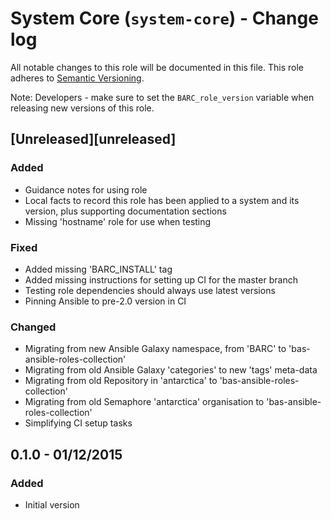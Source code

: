 # System Core (`system-core`) - Change log

All notable changes to this role will be documented in this file.
This role adheres to [Semantic Versioning](http://semver.org/spec/v2.0.0.html).

Note: Developers - make sure to set the `BARC_role_version` variable when releasing new versions of this role.

## [Unreleased][unreleased]

### Added

* Guidance notes for using role
* Local facts to record this role has been applied to a system and its version, plus supporting documentation sections
* Missing 'hostname' role for use when testing

### Fixed

* Added missing 'BARC_INSTALL' tag
* Added missing instructions for setting up CI for the master branch
* Testing role dependencies should always use latest versions
* Pinning Ansible to pre-2.0 version in CI

### Changed

* Migrating from new Ansible Galaxy namespace, from 'BARC' to 'bas-ansible-roles-collection'
* Migrating from old Ansible Galaxy 'categories' to new 'tags' meta-data
* Migrating from old Repository in 'antarctica' to 'bas-ansible-roles-collection'
* Migrating from old Semaphore 'antarctica' organisation to 'bas-ansible-roles-collection'
* Simplifying CI setup tasks

## 0.1.0 - 01/12/2015

### Added

* Initial version
